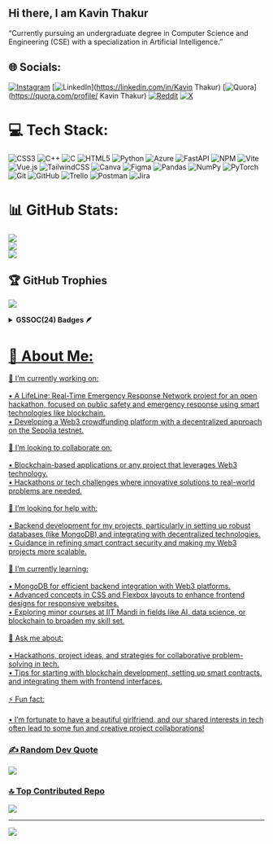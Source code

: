 ## Hi there, I am Kavin Thakur
“Currently pursuing an undergraduate degree in Computer Science and Engineering (CSE) with a specialization in Artificial Intelligence.”

## 🌐 Socials:
[![Instagram](https://img.shields.io/badge/Instagram-%23E4405F.svg?logo=Instagram&logoColor=white)](https://instagram.com/@mostlykavin) [![LinkedIn](https://img.shields.io/badge/LinkedIn-%230077B5.svg?logo=linkedin&logoColor=white)](https://linkedin.com/in/Kavin Thakur) [![Quora](https://img.shields.io/badge/Quora-%23B92B27.svg?logo=Quora&logoColor=white)](https://quora.com/profile/ Kavin Thakur) [![Reddit](https://img.shields.io/badge/Reddit-%23FF4500.svg?logo=Reddit&logoColor=white)](https://reddit.com/user/AuraFarof) [![X](https://img.shields.io/badge/X-black.svg?logo=X&logoColor=white)](https://x.com/@kavin_thakur) 

# 💻 Tech Stack:
![CSS3](https://img.shields.io/badge/css3-%231572B6.svg?style=for-the-badge&logo=css3&logoColor=white) ![C++](https://img.shields.io/badge/c++-%2300599C.svg?style=for-the-badge&logo=c%2B%2B&logoColor=white) ![C](https://img.shields.io/badge/c-%2300599C.svg?style=for-the-badge&logo=c&logoColor=white) ![HTML5](https://img.shields.io/badge/html5-%23E34F26.svg?style=for-the-badge&logo=html5&logoColor=white) ![Python](https://img.shields.io/badge/python-3670A0?style=for-the-badge&logo=python&logoColor=ffdd54) ![Azure](https://img.shields.io/badge/azure-%230072C6.svg?style=for-the-badge&logo=microsoftazure&logoColor=white) ![FastAPI](https://img.shields.io/badge/FastAPI-005571?style=for-the-badge&logo=fastapi) ![NPM](https://img.shields.io/badge/NPM-%23CB3837.svg?style=for-the-badge&logo=npm&logoColor=white) ![Vite](https://img.shields.io/badge/vite-%23646CFF.svg?style=for-the-badge&logo=vite&logoColor=white) ![Vue.js](https://img.shields.io/badge/vue.js-%2335495e.svg?style=for-the-badge&logo=vuedotjs&logoColor=%234FC08D) ![TailwindCSS](https://img.shields.io/badge/tailwindcss-%2338B2AC.svg?style=for-the-badge&logo=tailwind-css&logoColor=white) ![Canva](https://img.shields.io/badge/Canva-%2300C4CC.svg?style=for-the-badge&logo=Canva&logoColor=white) ![Figma](https://img.shields.io/badge/figma-%23F24E1E.svg?style=for-the-badge&logo=figma&logoColor=white) ![Pandas](https://img.shields.io/badge/pandas-%23150458.svg?style=for-the-badge&logo=pandas&logoColor=white) ![NumPy](https://img.shields.io/badge/numpy-%23013243.svg?style=for-the-badge&logo=numpy&logoColor=white) ![PyTorch](https://img.shields.io/badge/PyTorch-%23EE4C2C.svg?style=for-the-badge&logo=PyTorch&logoColor=white) ![Git](https://img.shields.io/badge/git-%23F05033.svg?style=for-the-badge&logo=git&logoColor=white) ![GitHub](https://img.shields.io/badge/github-%23121011.svg?style=for-the-badge&logo=github&logoColor=white) ![Trello](https://img.shields.io/badge/Trello-%23026AA7.svg?style=for-the-badge&logo=Trello&logoColor=white) ![Postman](https://img.shields.io/badge/Postman-FF6C37?style=for-the-badge&logo=postman&logoColor=white) ![Jira](https://img.shields.io/badge/jira-%230A0FFF.svg?style=for-the-badge&logo=jira&logoColor=white)
# 📊 GitHub Stats:
![](https://github-readme-stats.vercel.app/api?username=auraCodesKM&theme=dark&hide_border=false&include_all_commits=true&count_private=true)<br/>
![](https://github-readme-streak-stats.herokuapp.com/?user=auraCodesKM&theme=dark&hide_border=false)<br/>
![](https://github-readme-stats.vercel.app/api/top-langs/?username=auraCodesKM&theme=dark&hide_border=false&include_all_commits=true&count_private=true&layout=compact)

## 🏆 GitHub Trophies
![](https://github-profile-trophy.vercel.app/?username=auraCodesKM&theme=radical&no-frame=false&no-bg=false&margin-w=4)

<details>	
 <summary><b>GSSOC(24) Badges 🪶</b></summary><br>
<div style='display:flex; align-items:center; gap: 10px;' align='center'><a href="https://gssoc.girlscript.tech/leaderboard">
<img src="https://raw.githubusercontent.com/GSSoC24/Postman-Challenge/main/docs/assets/Postman%20White.png" width="100px" height="100px" />
  <img src="https://raw.githubusercontent.com/GSSoC24/Postman-Challenge/main/docs/assets/1.png" width="100px" height="100px" />
  <img src="https://raw.githubusercontent.com/GSSoC24/Postman-Challenge/main/docs/assets/2.png" width="100px" height="100px" />
  <img src="https://raw.githubusercontent.com/GSSoC24/Postman-Challenge/main/docs/assets/3.png" width="100px" height="100px" />
  <img src="https://raw.githubusercontent.com/GSSoC24/Postman-Challenge/main/docs/assets/4.png" width="100px" height="100px" />
  <img src="https://raw.githubusercontent.com/GSSoC24/Postman-Challenge/main/docs/assets/5.png" width="100px" height="100px" />
  <img src="https://raw.githubusercontent.com/GSSoC24/Postman-Challenge/main/docs/assets/6.png" width="105px" height="105px" />
  <img src="https://raw.githubusercontent.com/GSSoC24/Postman-Challenge/main/docs/assets/7.png" width="100px" height="100px" />
  <img src="https://raw.githubusercontent.com/GSSoC24/Postman-Challenge/main/docs/assets/8.png" width="100px" height="100px" />
</div>
</details>


# 💫 About Me:
🔭 I’m currently working on:<br><br>	•	A LifeLine: Real-Time Emergency Response Network project for an open hackathon, focused on public safety and emergency response using smart technologies like blockchain.<br>	•	Developing a Web3 crowdfunding platform with a decentralized approach on the Sepolia testnet.<br><br>💃 I’m looking to collaborate on:<br><br>	•	Blockchain-based applications or any project that leverages Web3 technology.<br>	•	Hackathons or tech challenges where innovative solutions to real-world problems are needed.<br><br>🤝 I’m looking for help with:<br><br>	•	Backend development for my projects, particularly in setting up robust databases (like MongoDB) and integrating with decentralized technologies.<br>	•	Guidance in refining smart contract security and making my Web3 projects more scalable.<br><br>🌱 I’m currently learning:<br><br>	•	MongoDB for efficient backend integration with Web3 platforms.<br>	•	Advanced concepts in CSS and Flexbox layouts to enhance frontend designs for responsive websites.<br>	•	Exploring minor courses at IIT Mandi in fields like AI, data science, or blockchain to broaden my skill set.<br><br>💬 Ask me about:<br><br>	•	Hackathons, project ideas, and strategies for collaborative problem-solving in tech.<br>	•	Tips for starting with blockchain development, setting up smart contracts, and integrating them with frontend interfaces.<br><br>⚡ Fun fact:<br><br>	•	I’m fortunate to have a beautiful girlfriend, and our shared interests in tech often lead to some fun and creative project collaborations!

### ✍️ Random Dev Quote
![](https://quotes-github-readme.vercel.app/api?type=horizontal&theme=radical)

### 🔝 Top Contributed Repo
![](https://github-contributor-stats.vercel.app/api?username=auraCodesKM&limit=5&theme=dark&combine_all_yearly_contributions=true)

---
[![](https://visitcount.itsvg.in/api?id=auraCodesKM&icon=0&color=8)](https://visitcount.itsvg.in)

